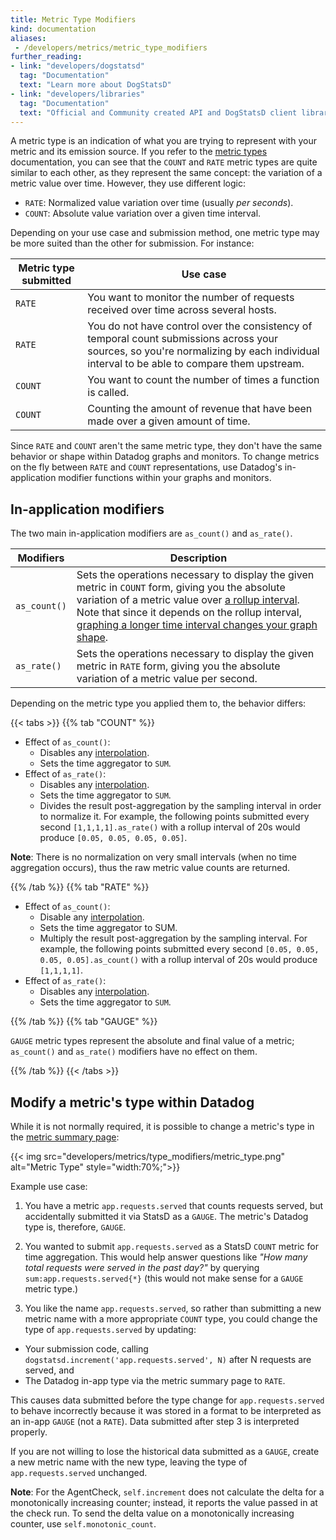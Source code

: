 ```yaml
---
title: Metric Type Modifiers
kind: documentation
aliases:
 - /developers/metrics/metric_type_modifiers
further_reading:
- link: "developers/dogstatsd"
  tag: "Documentation"
  text: "Learn more about DogStatsD"
- link: "developers/libraries"
  tag: "Documentation"
  text: "Official and Community created API and DogStatsD client libraries"
---
```


A metric type is an indication of what you are trying to represent with your metric and its emission source. If you refer to the [metric types][1] documentation, you can see that the `COUNT` and `RATE` metric types are quite similar to each other, as they represent the same concept: the variation of a metric value over time. However, they use different logic:

* `RATE`: Normalized value variation over time (usually _per seconds_).
* `COUNT`: Absolute value variation over a given time interval.

Depending on your use case and submission method, one metric type may be more suited than the other for submission. For instance:

| Metric type submitted | Use case                                                                                                                                                                               |
|-----------------------|----------------------------------------------------------------------------------------------------------------------------------------------------------------------------------------|
| `RATE`                | You want to monitor the number of requests received over time across several hosts.                                                                                                    |
| `RATE`                | You do not have control over the consistency of temporal count submissions across your sources, so you're normalizing by each individual interval to be able to compare them upstream. |
| `COUNT`               | You want to count the number of times a function is called.                                                                                                                            |
| `COUNT`               | Counting the amount of revenue that have been made over a given amount of time.                                                                                                        |

Since `RATE` and `COUNT` aren't the same metric type, they don't have the same behavior or shape within Datadog graphs and monitors. To change metrics on the fly between `RATE` and `COUNT` representations, use Datadog's in-application modifier functions within your graphs and monitors.

## In-application modifiers

The two main in-application modifiers are `as_count()` and `as_rate()`.

| Modifiers    | Description                                                                                                                                                                                                                                                                   |
|--------------|-------------------------------------------------------------------------------------------------------------------------------------------------------------------------------------------------------------------------------------------------------------------------------|
| `as_count()` | Sets the operations necessary to display the given metric in `COUNT` form, giving you the absolute variation of a metric value over [a rollup interval][2]. Note that since it depends on the rollup interval, [graphing a longer time interval changes your graph shape][3]. |
| `as_rate()`  | Sets the operations necessary to display the given metric in `RATE` form, giving you the absolute variation of a metric value per second.                                                                                                                                     |

Depending on the metric type you applied them to, the behavior differs:

{{< tabs >}}
{{% tab "COUNT" %}}

* Effect of `as_count()`:
  * Disables any [interpolation][1].
  * Sets the time aggregator to `SUM`.
* Effect of `as_rate()`:
  * Disables any [interpolation][1].
  * Sets the time aggregator to `SUM`.
  * Divides the result post-aggregation by the sampling interval in order to normalize it. For example, the following points submitted every second `[1,1,1,1].as_rate()` with a rollup interval of 20s would produce `[0.05, 0.05, 0.05, 0.05]`.

**Note**: There is no normalization on very small intervals (when no time aggregation occurs), thus the raw metric value counts are returned.

[1]: /graphing/faq/interpolation-the-fill-modifier-explained
{{% /tab %}}
{{% tab "RATE" %}}

* Effect of `as_count()`:
  * Disable any [interpolation][1].
  * Sets the time aggregator to SUM.
  * Multiply the result post-aggregation by the sampling interval. For example, the following points submitted every second `[0.05, 0.05, 0.05, 0.05].as_count()` with a rollup interval of 20s would produce `[1,1,1,1]`.
* Effect of `as_rate()`:
  * Disables any [interpolation][1].
  * Sets the time aggregator to `SUM`.

[1]: /graphing/faq/interpolation-the-fill-modifier-explained
{{% /tab %}}
{{% tab "GAUGE" %}}

`GAUGE` metric types represent the absolute and final value of a metric; `as_count()` and `as_rate()` modifiers have no effect on them.

{{% /tab %}}
{{< /tabs >}}

## Modify a metric's type within Datadog

While it is not normally required, it is possible to change a metric's type in the [metric summary page][4]:

{{< img src="developers/metrics/type_modifiers/metric_type.png" alt="Metric Type"  style="width:70%;">}}

Example use case:

1. You have a metric `app.requests.served` that counts requests served, but accidentally submitted it via StatsD as a `GAUGE`. The metric's Datadog type is, therefore, `GAUGE`.

2. You wanted to submit `app.requests.served` as a StatsD `COUNT` metric for time aggregation. This would help answer questions like _"How many total requests were served in the past day?"_ by querying `sum:app.requests.served{*}` (this would not make sense for a `GAUGE` metric type.)

3. You like the name `app.requests.served`, so rather than submitting a new metric name with a more appropriate `COUNT` type, you could change the type of `app.requests.served` by updating:
  * Your submission code, calling `dogstatsd.increment('app.requests.served', N)` after N requests are served, and
  * The Datadog in-app type via the metric summary page to `RATE`.

This causes data submitted before the type change for `app.requests.served` to behave incorrectly because it was stored in a format to be interpreted as an in-app `GAUGE` (not a `RATE`). Data submitted after step 3 is interpreted properly.

If you are not willing to lose the historical data submitted as a `GAUGE`, create a new metric name with the new type, leaving the type of `app.requests.served` unchanged.

**Note**: For the AgentCheck, `self.increment` does not calculate the delta for a monotonically increasing counter; instead, it reports the value passed in at the check run. To send the delta value on a monotonically increasing counter, use `self.monotonic_count`.

[1]: /developers/metrics/types
[2]: /graphing/metrics/introduction/#time-aggregation
[3]: /graphing/faq/why-does-zooming-out-a-timeframe-also-smooth-out-my-graphs
[4]: https://app.datadoghq.com/metric/summary
